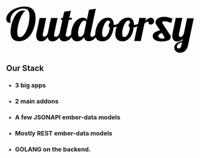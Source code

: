 <svg xmlns="http://www.w3.org/2000/svg" viewBox="0 0 200 49.1" class='fastboot-logo'><path d="M19.5 0C9.5 0 0 6.5 0 13.3c0 3 1.9 4.1 4.9 4.1-.2-.4-.5-.9-.5-2.7C4.4 7 11.2 2.2 18.3 2.2c4.9 0 6.5 2.3 6.5 8.1 0 10.6-5.3 22.3-10.1 22.3-2.2 0-2.9-2-2.9-5.3 0-7.5 4.1-20 8.6-22.7-.9-.3-1.8-.4-2.5-.4-8.9 0-13.3 15-13.3 22.9 0 7.1 3.6 9.8 8.9 9.8C26 37 31.3 22 31.3 12.4c0-7.3-3-12.4-11.8-12.4zm138.2 15.6c0-1.9-1.2-3.7-3.4-3.7-2 0-4.1 1.5-6 3.3l.7-3.1h-7l-1.4 6.5c-1.4.6-2.7.9-3.9.9h-.5c0-5.1-2.1-7.7-6.3-7.7-5.1 0-8.5 3-10.6 6.7-1.4.6-2.9 1-4.1 1h-.5c-.1-5.1-2.1-7.7-6.3-7.7C98.4 12 95 23.6 95 29.2v.4c-.8 1.5-1.9 2.6-3.3 2.6s-2-.4-2-1.8c0-.4 0-.9.2-1.6l5.6-26.4-7.2 1-2.4 11.1c-.3-2.3-2.4-2.6-4-2.6-8.5 0-12.6 10.5-12.6 17.1v.3c-.9 1.7-2.3 2.8-3.8 2.8-1.4 0-2-.4-2-1.8 0-.4 0-.9.2-1.6L66.8 14h2.9l.4-2h-2.9L69 4.5l-7.2 1-1.5 6.7h-1.6l-.4 2h1.6L57 27.9c-.7 2.4-2.1 4.3-4 4.3-1.4 0-2-.4-2-1.8 0-.4.1-.9.2-1.6l3.5-16.6h-7l-3.3 15.7c-.7 2.4-2 4.3-3.9 4.3-1.1 0-1.5-.9-1.5-2 0-.4 0-.9.1-1.4l3.5-16.6h-7l-3.3 15.7c-.2 1.2-.4 2.3-.4 3.2 0 4.1 2.3 5.9 5.2 5.9 2.1 0 4.8-.6 7.2-4.6.3 3 2.1 4.6 4.8 4.6 2 0 5-.6 7.5-4.3.5 3 2.6 4.3 5.1 4.3 2 0 5.3-.6 8-4.5 1 3.3 3.5 4.5 6 4.5 3.5 0 5.8-2.3 7.3-4.5.4 2.8 2.2 4.3 4.8 4.3 2 0 5-.5 7.6-4.2 1.1 3.2 3.8 4.4 7.3 4.4 6 0 10.9-5.7 11.7-14.8 1.2-.2 2.4-.5 3.5-.9-1.1 2.9-1.6 5.9-1.6 8 0 5.6 3.3 7.7 7.8 7.7 6 0 11-5.7 11.7-14.8 1.4-.2 2.8-.6 4-1.1l-3.3 15.6h7l3.9-18.6c1.3-1.2 2.3-2 3.6-2 1.5 0 .1 3.1 2.8 3.1 2.7 0 3.9-1.8 3.9-3.6zM83.1 27.9c-.6 2.8-2.6 4.3-4.1 4.3-.9 0-2.4-.1-2.4-3.8 0-4.6 2.7-13.4 6.8-13.4 1.6 0 2 1.3 2 1.9l-2.3 11zm27.4-5.6c-.7 5.8-3.3 10.1-5.7 10.1-1.9 0-2.5-.7-2.5-4 0-4.8 3-13.5 6.5-13.5 1.2 0 1.8.7 1.9 2.7-.9.3-1.5 1.2-1.5 2.6 0 1 .3 1.8 1.3 2.1zm21.4 0c-.7 5.8-3.3 10.1-5.7 10.1-1.9 0-2.5-.7-2.5-4 0-4.8 3-13.5 6.5-13.5 1.2 0 1.8.7 1.9 2.7-.9.3-1.5 1.2-1.5 2.6 0 1 .3 1.8 1.3 2.1zm61-9.9l-3.3 15.7c-.7 2.4-2 4.3-3.9 4.3-1.1 0-1.5-1-1.5-2.2 0-.4.1-.8.1-1.2l3.5-16.9h-7l-3.3 16c-.2 1.2-.4 2.2-.4 3.2 0 4.1 2.3 5.9 5.2 5.9 1.7 0 3.9-.4 6-2.8l-.5 2.2c-4.7 1.4-8.5 2.8-8.5 7.3 0 3.2 2.8 5.3 5.8 5.3 3.2 0 7.4-1.3 8.9-8.3l6-28.4h-7.1zm-6 28.5c-.6 2.9-1.9 3.8-2.9 3.8-1.1 0-2-.9-2-1.6 0-2.6 2.3-4.1 5.4-5.1l-.5 2.9zm-19.6-25.1c2.7-.8 8.8 1.6 8.8 1.6l1.1-4.7c-11.2-4.1-15.6-.1-16.5.7-1.5 1.5-1.9 3.6-1.2 5 .8 1.9 4.5 6.5 4.7 6.8-1.9.5-7.2 2-7.8 4.9-1.9 8.9 15 7.9 18 4.9 1.1-1.2 1.5-3.2.6-4.6-1.2-1.8-5.7-8.4-7-10.5-.8-1.1-2.6-3.5-.7-4.1zm1.3 16.4c.8 1.6-.4 1.9-2.6 1.9-3.3-.1-6.5-3.9.1-5.9 1.2 2 2.3 3.7 2.5 4z"></path></svg>
## Our Stack

- ### 3 big apps
- ### 2 main addons
- ### A few JSONAPI ember-data models
- ### Mostly REST ember-data models

- ### GOLANG on the backend.
